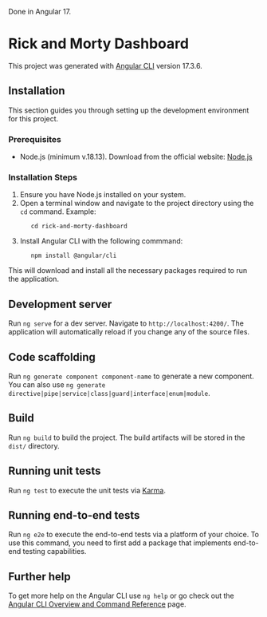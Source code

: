 Done in Angular 17.

# Rick and Morty Dashboard

This project was generated with [Angular CLI](https://github.com/angular/angular-cli) version 17.3.6.

## Installation

This section guides you through setting up the development environment for this project.

### Prerequisites

* Node.js (minimum v.18.13). Download from the official website: [Node.js](https://nodejs.org/)

### Installation Steps

1. Ensure you have Node.js installed on your system.
2. Open a terminal window and navigate to the project directory using the `cd` command.
   Example:
    ```
       cd rick-and-morty-dashboard
    ```
3. Install Angular CLI with the following commmand:
    ```
       npm install @angular/cli
    ```

This will download and install all the necessary packages required to run the application.

## Development server

Run `ng serve` for a dev server. Navigate to `http://localhost:4200/`. The application will automatically reload if you change any of the source files.

## Code scaffolding

Run `ng generate component component-name` to generate a new component. You can also use `ng generate directive|pipe|service|class|guard|interface|enum|module`.

## Build

Run `ng build` to build the project. The build artifacts will be stored in the `dist/` directory.

## Running unit tests

Run `ng test` to execute the unit tests via [Karma](https://karma-runner.github.io).

## Running end-to-end tests

Run `ng e2e` to execute the end-to-end tests via a platform of your choice. To use this command, you need to first add a package that implements end-to-end testing capabilities.

## Further help

To get more help on the Angular CLI use `ng help` or go check out the [Angular CLI Overview and Command Reference](https://angular.io/cli) page.
